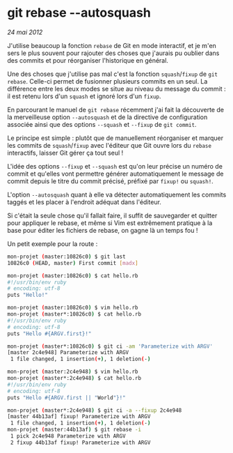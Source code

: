 git rebase --autosquash
=======================

*24 mai 2012*

J'utilise beaucoup la fonction `rebase` de Git en mode interactif, et je m'en
sers le plus souvent pour rajouter des choses que j'aurais pu oublier dans des
commits et pour réorganiser l'historique en général.

Une des choses que j'utilise pas mal c'est la fonction `squash`/`fixup` de `git
rebase`. Celle-ci permet de fusionner plusieurs commits en un seul.
La différence entre les deux modes se situe au niveau du message du commit : il
est retenu lors d'un `squash` et ignoré lors d'un `fixup`.

En parcourant le manuel de `git rebase` récemment j'ai fait la découverte de la
merveilleuse option `--autosquash` et de la directive de configuration associée
ainsi que des options `--squash` et `--fixup` de `git commit`.

Le principe est simple : plutôt que de manuellement réorganiser et marquer les
commits de `squash`/`fixup` avec l'éditeur que Git ouvre lors du `rebase`
interactifs, laisser Git gérer ça tout seul !

L'idée des options `--fixup` et `--squash` est qu'on leur précise un numéro de
commit et qu'elles vont permettre générer automatiquement le message de commit
depuis le titre du commit précisé, préfixé par `fixup!` ou `squash!`.

L'option `--autosquash` quant à elle va détecter automatiquement les commits
taggés et les placer à l'endroit adéquat dans l'éditeur.

Si c'était la seule chose qu'il fallait faire, il suffit de sauvegarder et
quitter pour appliquer le rebase, et même si Vim est extrêmement pratique à la
base pour éditer les fichiers de rebase, on gagne là un temps fou !

Un petit exemple pour la route :

``` sh
mon-projet (master:10826c0) $ git last
10826c0 (HEAD, master) First commit [madx]

mon-projet (master:10826c0) $ cat hello.rb
#!/usr/bin/env ruby
# encoding: utf-8
puts "Hello!"

mon-projet (master:10826c0) $ vim hello.rb
mon-projet (master*:10826c0) $ cat hello.rb
#!/usr/bin/env ruby
# encoding: utf-8
puts "Hello #{ARGV.first}!"

mon-projet (master*:10826c0) $ git ci -am 'Parameterize with ARGV'
[master 2c4e948] Parameterize with ARGV
 1 file changed, 1 insertion(+), 1 deletion(-)

mon-projet (master:2c4e948) $ vim hello.rb
mon-projet (master*:2c4e948) $ cat hello.rb
#!/usr/bin/env ruby
# encoding: utf-8
puts "Hello #{ARGV.first || "World"}!"

mon-projet (master*:2c4e948) $ git ci -a --fixup 2c4e948
[master 44b13af] fixup! Parameterize with ARGV
 1 file changed, 1 insertion(+), 1 deletion(-)
mon-projet (master:44b13af) $ git rebase -i
 1 pick 2c4e948 Parameterize with ARGV
 2 fixup 44b13af fixup! Parameterize with ARGV
```
